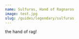 ```yaml
---
name: Sulfuras, Hand of Ragnaros
image: test.jpg
slug: /guides/legendary/sulfuras
---
```

the hand of rag!
